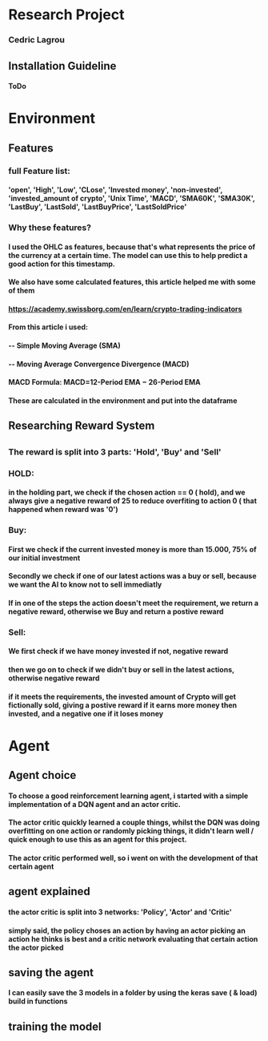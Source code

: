 # Research Project 
### Cedric Lagrou

## Installation Guideline
#### ToDo

# Environment
## Features
### full Feature list:
#### 'open', 'High', 'Low', 'CLose', 'Invested money', 'non-invested', 'invested_amount of crypto', 'Unix Time', 'MACD', 'SMA60K', 'SMA30K', 'LastBuy', 'LastSold', 'LastBuyPrice', 'LastSoldPrice' 

### Why these features?
#### I used the OHLC as features, because that's what represents the price of the currency at a certain time. The model can use this to help predict a good action for this timestamp.

#### We also have some calculated features, this article helped me with some of them
#### https://academy.swissborg.com/en/learn/crypto-trading-indicators
#### From this article i used:
#### -- Simple Moving Average (SMA)
#### -- Moving Average Convergence Divergence (MACD)
####
#### MACD Formula: MACD=12-Period EMA − 26-Period EMA
#### These are calculated in the environment and put into the dataframe

## Researching Reward System
##
### The reward is split into 3 parts: 'Hold', 'Buy' and 'Sell'

### HOLD: 
#### in the holding part, we check if the chosen action == 0 ( hold), and we always give a negative reward of 25 to reduce overfiting to action 0 ( that happened when reward was '0')

### Buy:
#### First we check if the current invested money is more than 15.000, 75% of our initial investment
#### Secondly we check if one of our latest actions was a buy or sell, because we want the AI to know not to sell immediatly
#### If in one of the steps the action doesn't meet the requirement, we return a negative reward, otherwise we Buy and return a postive reward

### Sell:
#### We first check if we have money invested if not, negative reward
#### then we go on to check if we didn't buy or sell in the latest actions, otherwise negative reward
#### if it meets the requirements, the invested amount of Crypto will get fictionally sold, giving a postive reward if it earns more money then invested, and a negative one if it loses money


# Agent

## Agent choice
#### To choose a good reinforcement learning agent, i started with a simple implementation of a DQN agent and an actor critic.
#### The actor critic quickly learned a couple things, whilst the DQN was doing overfitting on one action or randomly picking things, it didn't learn well / quick enough to use this as an agent for this project.

#### The actor critic performed well, so i went on with the development of that certain agent

## agent explained
#### the actor critic is split into 3 networks: 'Policy', 'Actor' and 'Critic'
#### simply said, the policy choses an action by having an actor picking an action he thinks is best and a critic network evaluating that certain action the actor picked

## saving the agent
#### I can easily save the 3 models in a folder by using the keras save ( & load) build in functions

## training the model
